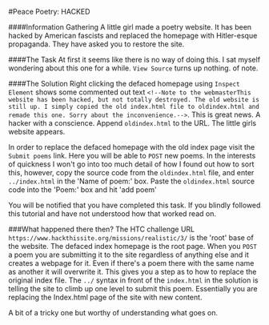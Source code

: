#Peace Poetry: HACKED

####Information Gathering
A little girl made a poetry website. It has been hacked by American fascists and replaced the homepage with Hitler-esque propaganda. They have asked you to restore the site. 

####The Task
At first it seems like there is no way of doing this. I sat myself wondering about this one for a while. `View Source` turns up nothing.
of note.

####The Solution
Right clicking the defaced homepage using `Inspect Element` shows some commented out text `<!--Note to the webmasterThis website has been hacked, but not totally destroyed. The old website is still up. I simply copied the old index.html file to oldindex.html and remade this one. Sorry about the inconvenience.-->`. This is great news. A hacker with a conscience. Append `oldindex.html` to the URL. The little girls website appears. 

In order to replace the defaced homepage with the old index page visit the `Submit poems` link. Here you will be able to `POST` new poems. In the interests of quickness I won't go into too much detail of how I found out how to sort this, however, copy the source code from the `oldindex.html` file, and enter `../index.html` in the 'Name of poem:' box. Paste the `oldindex.html` source code into the 'Poem:' box and hit 'add poem' 

You will be notified that you have completed this task. If you blindly followed this tutorial and have not understood how that worked read on. 

###What happened there then?
The HTC challenge URL `https://www.hackthissite.org/missions/realistic/3/` is the 'root' base of the website. The defaced index homepage is the root page. When you `POST` a poem you are submitting it to the site regardless of anything else and it creates a webpage for it. Even if there's a poem there with the same name as another it will overwrite it. This gives you a step as to how to replace the original index file. The `../` syntax in front of the `index.html` in the solution is telling the site to climb up one level to submit this poem. Essentially you are replacing the Index.html page of the site with new content. 

A bit of a tricky one but worthy of understanding what goes on. 

